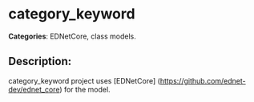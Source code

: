 # category_keyword 

**Categories**: EDNetCore, class models. 

## Description: 
category_keyword project uses 
[EDNetCore] (https://github.com/ednet-dev/ednet_core) for the model.